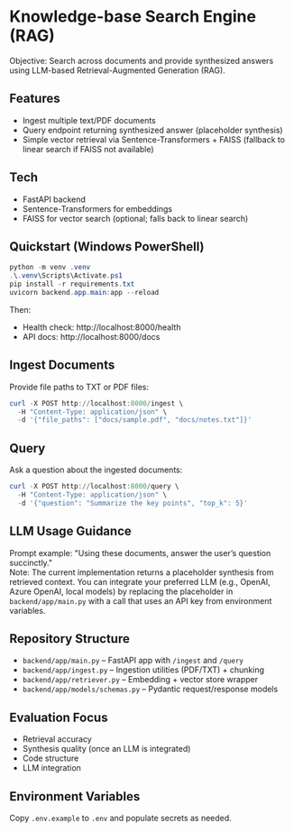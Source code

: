 # Knowledge-base Search Engine (RAG)

Objective: Search across documents and provide synthesized answers using LLM-based Retrieval-Augmented Generation (RAG).

## Features
- Ingest multiple text/PDF documents
- Query endpoint returning synthesized answer (placeholder synthesis)
- Simple vector retrieval via Sentence-Transformers + FAISS (fallback to linear search if FAISS not available)

## Tech
- FastAPI backend
- Sentence-Transformers for embeddings
- FAISS for vector search (optional; falls back to linear search)

## Quickstart (Windows PowerShell)

```powershell
python -m venv .venv
.\.venv\Scripts\Activate.ps1
pip install -r requirements.txt
uvicorn backend.app.main:app --reload
```

Then:
- Health check: http://localhost:8000/health
- API docs: http://localhost:8000/docs

## Ingest Documents
Provide file paths to TXT or PDF files:

```powershell
curl -X POST http://localhost:8000/ingest \ 
  -H "Content-Type: application/json" \ 
  -d '{"file_paths": ["docs/sample.pdf", "docs/notes.txt"]}'
```

## Query
Ask a question about the ingested documents:

```powershell
curl -X POST http://localhost:8000/query \ 
  -H "Content-Type: application/json" \ 
  -d '{"question": "Summarize the key points", "top_k": 5}'
```

## LLM Usage Guidance
Prompt example: "Using these documents, answer the user’s question succinctly."  
Note: The current implementation returns a placeholder synthesis from retrieved context. You can integrate your preferred LLM (e.g., OpenAI, Azure OpenAI, local models) by replacing the placeholder in `backend/app/main.py` with a call that uses an API key from environment variables.

## Repository Structure
- `backend/app/main.py` – FastAPI app with `/ingest` and `/query`
- `backend/app/ingest.py` – Ingestion utilities (PDF/TXT) + chunking
- `backend/app/retriever.py` – Embedding + vector store wrapper
- `backend/app/models/schemas.py` – Pydantic request/response models

## Evaluation Focus
- Retrieval accuracy
- Synthesis quality (once an LLM is integrated)
- Code structure
- LLM integration

## Environment Variables
Copy `.env.example` to `.env` and populate secrets as needed.
